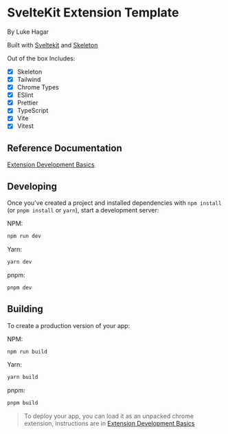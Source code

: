 # SvelteKit Extension Template

By Luke Hagar

Built with [Sveltekit](https://kit.svelte.dev) and [Skeleton](https://www.skeleton.dev)

Out of the box Includes:

- [x] Skeleton
- [x] Tailwind
- [x] Chrome Types
- [x] ESlint
- [x] Prettier
- [x] TypeScript
- [x] Vite
- [x] Vitest

## Reference Documentation

[Extension Development Basics](https://developer.chrome.com/docs/extensions/mv3/getstarted/development-basics/)

## Developing

Once you've created a project and installed dependencies with `npm install` (or `pnpm install` or `yarn`), start a development server:

NPM:

```bash
npm run dev
```

Yarn:

```bash
yarn dev
```

pnpm:

```bash
pnpm dev
```

## Building

To create a production version of your app:

NPM:

```bash
npm run build
```

Yarn:

```bash
yarn build
```

pnpm:

```bash
pnpm build
```

> To deploy your app, you can load it as an unpacked chrome extension, instructions are in [Extension Development Basics](https://developer.chrome.com/docs/extensions/mv3/getstarted/development-basics/)
